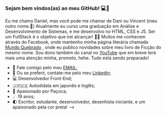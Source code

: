 ### Sejam bem vindos(as) ao meu GitHub! 💻🍄

Eu me chamo Daniel, mas você pode me chamar de Dani ou Vincent (meu outro nome.🖤)
Atualmente eu curso uma graduação em Análise e Desenvolvimento de Sistemas, e me desenvolvo no HTML, CSS e JS. 
Ser um FullStack é o objetivo que irei alcançar! 👊✨
Muitos me conhecem através do Facebook, onde mantenho minha página literária 
chamada [Mundo Quebrado](https://www.facebook.com/C.MundoQuebradoOficial) , onde eu publico novidades sobre meu livro de Ficção do mesmo nome.
Sou dono também do canal no [YouTube](https://www.youtube.com/channel/UCPV8vvrBUnOwmXemD3e30dA) que em breve terá mais uma atenção minha, prometo, hehe. Tudo está sendo preparado!

- 📧 Fale comigo pelo meu [EMAIL](www.danielgs@hotmail.com);
- 🔹 Ou se preferir, contate-me pelo meu [Linkedin](https://www.linkedin.com/in/danielgdsouza/);
- 💻 Desenvolvedor Front-End;
- 🇯🇵🇺🇸 Autodidata em japonês e Inglês;
- 🖤 Apaixonado por Paçoca;
- ☄ 19 anos;
- 🌓 Escritor, estudante, desenvolvedor, desenhista iniciante, e um apaixonado pela cor preta!
-->
